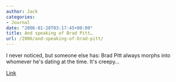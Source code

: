 ```yaml
---
author: Jack
categories:
- Journal
date: "2006-01-28T03:17:45+00:00"
title: And speaking of Brad Pitt…
url: /2006/and-speaking-of-brad-pitt/
---
```


I never noticed, but someone else has: Brad Pitt always morphs into whomever he's dating at the time. It's creepy&#8230; 

[Link](http://www.thesuperficial.com/archives/2006/01/27/brad_pitt_is_a_chameleon.html)
